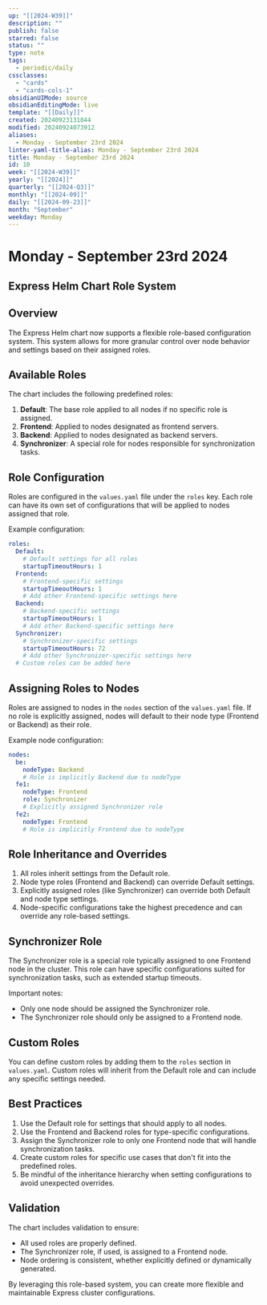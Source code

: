 ```yaml
---
up: "[[2024-W39]]"
description: ""
publish: false
starred: false
status: ""
type: note
tags:
  - periodic/daily
cssclasses:
  - "cards"
  - "cards-cols-1"
obsidianUIMode: source
obsidianEditingMode: live
template: "[[Daily]]"
created: 20240923131844
modified: 20240924073912
aliases:
  - Monday - September 23rd 2024
linter-yaml-title-alias: Monday - September 23rd 2024
title: Monday - September 23rd 2024
id: 10
week: "[[2024-W39]]"
yearly: "[[2024]]"
quarterly: "[[2024-Q3]]"
monthly: "[[2024-09]]"
daily: "[[2024-09-23]]"
month: "September"
weekday: Monday
---
```


# Monday - September 23rd 2024

## Express Helm Chart Role System

## Overview

The Express Helm chart now supports a flexible role-based configuration system. This system allows for more granular control over node behavior and settings based on their assigned roles.

## Available Roles

The chart includes the following predefined roles:

1. **Default**: The base role applied to all nodes if no specific role is assigned.
2. **Frontend**: Applied to nodes designated as frontend servers.
3. **Backend**: Applied to nodes designated as backend servers.
4. **Synchronizer**: A special role for nodes responsible for synchronization tasks.

## Role Configuration

Roles are configured in the `values.yaml` file under the `roles` key. Each role can have its own set of configurations that will be applied to nodes assigned that role.

Example configuration:

```yaml
roles:
  Default:
    # Default settings for all roles
    startupTimeoutHours: 1
  Frontend:
    # Frontend-specific settings
    startupTimeoutHours: 1
    # Add other Frontend-specific settings here
  Backend:
    # Backend-specific settings
    startupTimeoutHours: 1
    # Add other Backend-specific settings here
  Synchronizer:
    # Synchronizer-specific settings
    startupTimeoutHours: 72
    # Add other Synchronizer-specific settings here
  # Custom roles can be added here
```

## Assigning Roles to Nodes

Roles are assigned to nodes in the `nodes` section of the `values.yaml` file. If no role is explicitly assigned, nodes will default to their node type (Frontend or Backend) as their role.

Example node configuration:

```yaml
nodes:
  be:
    nodeType: Backend
    # Role is implicitly Backend due to nodeType
  fe1:
    nodeType: Frontend
    role: Synchronizer
    # Explicitly assigned Synchronizer role
  fe2:
    nodeType: Frontend
    # Role is implicitly Frontend due to nodeType
```

## Role Inheritance and Overrides

1. All roles inherit settings from the Default role.
2. Node type roles (Frontend and Backend) can override Default settings.
3. Explicitly assigned roles (like Synchronizer) can override both Default and node type settings.
4. Node-specific configurations take the highest precedence and can override any role-based settings.

## Synchronizer Role

The Synchronizer role is a special role typically assigned to one Frontend node in the cluster. This role can have specific configurations suited for synchronization tasks, such as extended startup timeouts.

Important notes:

- Only one node should be assigned the Synchronizer role.
- The Synchronizer role should only be assigned to a Frontend node.

## Custom Roles

You can define custom roles by adding them to the `roles` section in `values.yaml`. Custom roles will inherit from the Default role and can include any specific settings needed.

## Best Practices

1. Use the Default role for settings that should apply to all nodes.
2. Use the Frontend and Backend roles for type-specific configurations.
3. Assign the Synchronizer role to only one Frontend node that will handle synchronization tasks.
4. Create custom roles for specific use cases that don't fit into the predefined roles.
5. Be mindful of the inheritance hierarchy when setting configurations to avoid unexpected overrides.

## Validation

The chart includes validation to ensure:

- All used roles are properly defined.
- The Synchronizer role, if used, is assigned to a Frontend node.
- Node ordering is consistent, whether explicitly defined or dynamically generated.

By leveraging this role-based system, you can create more flexible and maintainable Express cluster configurations.
